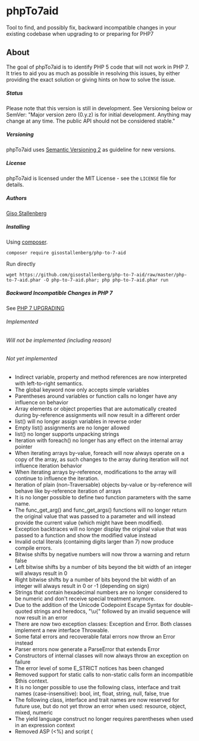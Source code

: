 # phpTo7aid
Tool to find, and possibly fix, backward incompatible changes in your existing codebase when upgrading to or preparing for PHP7

About
-----
The goal of phpTo7aid is to identify PHP 5 code that will not work in PHP 7. It tries to aid you as much as possible in resolving this issues, by either providing the exact solution or giving hints on how to solve the issue.

##### Status #####
Please note that this version is still in development. See Versioning below or SemVer: "Major version zero (0.y.z) is for initial development. Anything may change at any time. The public API should not be considered stable."


##### Versioning #####
phpTo7aid uses [Semantic Versioning 2](http://semver.org/) as guideline for new versions.


##### License #####
phpTo7aid is licensed under the MIT License - see the `LICENSE` file for details.


##### Authors #####
[Giso Stallenberg](https://github.com/gisostallenberg/)


##### Installing #####
Using [composer](https://getcomposer.org/download/).

`composer require gisostallenberg/php-to-7-aid`

Run directly

`wget https://github.com/gisostallenberg/php-to-7-aid/raw/master/php-to-7-aid.phar -O php-to-7-aid.phar; php php-to-7-aid.phar run`


##### Backward Incompatible Changes in PHP 7 #####

See [PHP 7 UPGRADING](https://github.com/php/php-src/blob/php-7.0.0alpha2/UPGRADING)

###### Implemented ######

###### Will not be implemented (including reason) ######

###### Not yet implemented ######
* Indirect variable, property and method references are now interpreted with left-to-right semantics.
* The global keyword now only accepts simple variables
* Parentheses around variables or function calls no longer have any influence on behavior
* Array elements or object properties that are automatically created during by-reference assignments will now result in a different order
* list() will no longer assign variables in reverse order
* Empty list() assignments are no longer allowed
* list() no longer supports unpacking strings
* Iteration with foreach() no longer has any effect on the internal array pointer
* When iterating arrays by-value, foreach will now always operate on a copy of the array, as such changes to the array during iteration will not influence iteration behavior
* When iterating arrays by-reference, modifications to the array will continue to influence the iteration.
* Iteration of plain (non-Traversable) objects by-value or by-reference will behave like by-reference iteration of arrays
* It is no longer possible to define two function parameters with the same name.
* The func_get_arg() and func_get_args() functions will no longer return the original value that was passed to a parameter and will instead provide the current value (which might have been modified).
* Exception backtraces will no longer display the original value that was passed to a function and show the modified value instead
* Invalid octal literals (containing digits larger than 7) now produce compile errors.
* Bitwise shifts by negative numbers will now throw a warning and return false
* Left bitwise shifts by a number of bits beyond the bit width of an integer will always result in 0
* Right bitwise shifts by a number of bits beyond the bit width of an integer will always result in 0 or -1 (depending on sign)
* Strings that contain hexadecimal numbers are no longer considered to be numeric and don't receive special treatment anymore.
* Due to the addition of the Unicode Codepoint Escape Syntax for double-quoted strings and heredocs, "\u{" followed by an invalid sequence will now result in an error
* There are now two exception classes: Exception and Error. Both classes implement a new interface Throwable.
* Some fatal errors and recoverable fatal errors now throw an Error instead
* Parser errors now generate a ParseError that extends Error
* Constructors of internal classes will now always throw an exception on failure
* The error level of some E_STRICT notices has been changed
* Removed support for static calls to non-static calls form an incompatible $this context.
* It is no longer possible to use the following class, interface and trait names (case-insensitive): bool, int, float, string, null, false, true
* The following class, interface and trait names are now reserved for future use, but do not yet throw an error when used: resource, object, mixed, numeric
* The yield language construct no longer requires parentheses when used in an expression context
* Removed ASP (<%) and script (<script language=php>) tags
* Removed support for assigning the result of new by reference* Removed support for scoped calls to non-static methods from an incompatible $this context
* Removed support for #-style comments in ini files
* $HTTP_RAW_POST_DATA is no longer available
* call_user_method() and call_user_method_array() no longer exists
* ob_start() no longer issues an E_ERROR, but instead an E_RECOVERABLE_ERROR in case an output buffer is created in an output buffer handler
* Improved zend_qsort(using hybrid sorting algo) for better performance, and also renamed zend_qsort to zend_sort.
* Added stable sorting algo zend_insert_sort
* Removed dl() function on fpm-fcgi
* setcookie() with an empty cookie name now issues a WARNING and doesn't send an empty set-cookie header line anymore
* Removed support for disabling the CURLOPT_SAFE_UPLOAD option. All curl file uploads must use the curl_file / CURLFile APIs
* Removed $is_dst parameter from mktime() and gmmktime()
* dba_delete() now returns false if the key was not found for the inifile handler, too.
* GMP requires libgmp version 4.2 or newer now
* gmp_setbit() and gmp_clrbit() now return FALSE for negative indices, making them consistent with other GMP functions
* Removed deprecated aliases datefmt_set_timezone_id() and IntlDateFormatter::setTimeZoneID().
* Added LIBXML_BIGLINES parser option
* Removed deprecated mcrypt_generic_end() alias in favor of mcrypt_generic_deinit()
* Removed deprecated mcrypt_ecb(), mcrypt_cbc(), mcrypt_cfb() and mcrypt_ofb() functions in favor of mcrypt_encrypt() and mcrypt_decrypt() with an MCRYPT_MODE_* flag
* session_start() accepts all INI settings as array. e.g. ['cache_limiter'=>'private'] sets session.cache_limiter=private. It also supports 'read_and_close' which closes session data immediately after read data
* Save handler accepts validate_sid(), update_timestamp() which validates session ID existence, updates timestamp of session data
* SessionUpdateTimestampHandlerInterface is added. validateSid(), updateTimestamp() is defined in the interface.
* session.lazy_write(default=On) INI setting enables only write session data when session data is updated.
* Removed opcache.load_comments configuration directive
* Removed the "rsa_key_size" SSL context option in favor of automatically setting the appropriate size given the negotiated crypto algorithm
* Removed "CN_match" and "SNI_server_name" SSL context options.
* Removed support for /e (PREG_REPLACE_EVAL) modifier
* Removed PGSQL_ATTR_DISABLE_NATIVE_PREPARED_STATEMENT attribute in favor of ATTR_EMULATE_PREPARES
* Removed string category support in setlocale()
* Removed set_magic_quotes_runtime() and its alias magic_quotes_runtime()
* Rejected RFC 7159 incompatible number formats in json_decode string - top level (07, 0xff, .1, -.1) and all levels ([1.], [1.e1])
* Calling json_decode with 1st argument equal to empty PHP string or value that after casting to string is empty string (NULL, FALSE) results in JSON syntax error
* Removed set_socket_blocking() in favor of its alias stream_set_blocking()
* Removed xsl.security_prefs ini option. Use XsltProcessor::setSecurityPrefs() instead

